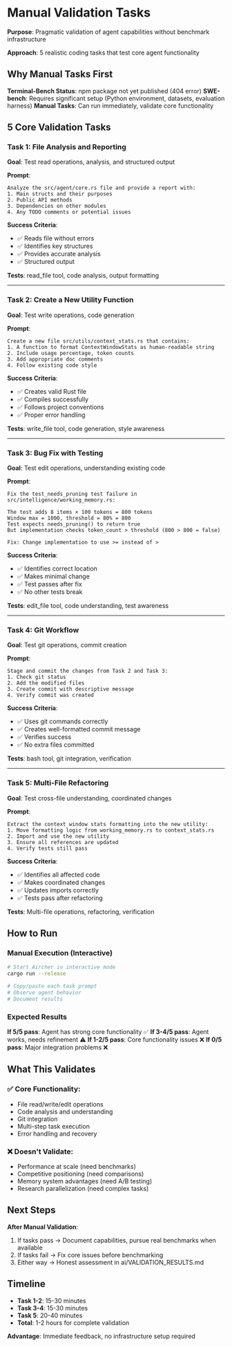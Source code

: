# Manual Validation Tasks

**Purpose**: Pragmatic validation of agent capabilities without benchmark infrastructure

**Approach**: 5 realistic coding tasks that test core agent functionality

## Why Manual Tasks First

**Terminal-Bench Status**: npm package not yet published (404 error)
**SWE-bench**: Requires significant setup (Python environment, datasets, evaluation harness)
**Manual Tasks**: Can run immediately, validate core functionality

## 5 Core Validation Tasks

### Task 1: File Analysis and Reporting
**Goal**: Test read operations, analysis, and structured output

**Prompt**:
```
Analyze the src/agent/core.rs file and provide a report with:
1. Main structs and their purposes
2. Public API methods
3. Dependencies on other modules
4. Any TODO comments or potential issues
```

**Success Criteria**:
- ✅ Reads file without errors
- ✅ Identifies key structures
- ✅ Provides accurate analysis
- ✅ Structured output

**Tests**: read_file tool, code analysis, output formatting

---

### Task 2: Create a New Utility Function
**Goal**: Test write operations, code generation

**Prompt**:
```
Create a new file src/utils/context_stats.rs that contains:
1. A function to format ContextWindowStats as human-readable string
2. Include usage percentage, token counts
3. Add appropriate doc comments
4. Follow existing code style
```

**Success Criteria**:
- ✅ Creates valid Rust file
- ✅ Compiles successfully
- ✅ Follows project conventions
- ✅ Proper error handling

**Tests**: write_file tool, code generation, style awareness

---

### Task 3: Bug Fix with Testing
**Goal**: Test edit operations, understanding existing code

**Prompt**:
```
Fix the test_needs_pruning test failure in src/intelligence/working_memory.rs:

The test adds 8 items × 100 tokens = 800 tokens
Window max = 1000, threshold = 80% = 800
Test expects needs_pruning() to return true
But implementation checks token_count > threshold (800 > 800 = false)

Fix: Change implementation to use >= instead of >
```

**Success Criteria**:
- ✅ Identifies correct location
- ✅ Makes minimal change
- ✅ Test passes after fix
- ✅ No other tests break

**Tests**: edit_file tool, code understanding, test awareness

---

### Task 4: Git Workflow
**Goal**: Test git operations, commit creation

**Prompt**:
```
Stage and commit the changes from Task 2 and Task 3:
1. Check git status
2. Add the modified files
3. Create commit with descriptive message
4. Verify commit was created
```

**Success Criteria**:
- ✅ Uses git commands correctly
- ✅ Creates well-formatted commit message
- ✅ Verifies success
- ✅ No extra files committed

**Tests**: bash tool, git integration, verification

---

### Task 5: Multi-File Refactoring
**Goal**: Test cross-file understanding, coordinated changes

**Prompt**:
```
Extract the context window stats formatting into the new utility:
1. Move formatting logic from working_memory.rs to context_stats.rs
2. Import and use the new utility
3. Ensure all references are updated
4. Verify tests still pass
```

**Success Criteria**:
- ✅ Identifies all affected code
- ✅ Makes coordinated changes
- ✅ Updates imports correctly
- ✅ Tests pass after refactoring

**Tests**: Multi-file operations, refactoring, verification

## How to Run

### Manual Execution (Interactive)
```bash
# Start Aircher in interactive mode
cargo run --release

# Copy/paste each task prompt
# Observe agent behavior
# Document results
```

### Expected Results

**If 5/5 pass**: Agent has strong core functionality ✅
**If 3-4/5 pass**: Agent works, needs refinement ⚠️
**If 1-2/5 pass**: Core functionality issues ❌
**If 0/5 pass**: Major integration problems ❌

## What This Validates

### ✅ Core Functionality:
- File read/write/edit operations
- Code analysis and understanding
- Git integration
- Multi-step task execution
- Error handling and recovery

### ❌ Doesn't Validate:
- Performance at scale (need benchmarks)
- Competitive positioning (need comparisons)
- Memory system advantages (need A/B testing)
- Research parallelization (need complex tasks)

## Next Steps

**After Manual Validation**:
1. If tasks pass → Document capabilities, pursue real benchmarks when available
2. If tasks fail → Fix core issues before benchmarking
3. Either way → Honest assessment in ai/VALIDATION_RESULTS.md

## Timeline

- **Task 1-2**: 15-30 minutes
- **Task 3-4**: 15-30 minutes
- **Task 5**: 20-40 minutes
- **Total**: 1-2 hours for complete validation

**Advantage**: Immediate feedback, no infrastructure setup required
